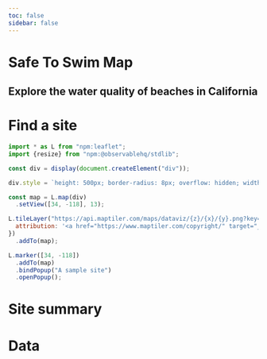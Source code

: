 ```yaml
---
toc: false
sidebar: false
---
```


<div class="hero">
  <h1>Safe To Swim Map</h1>
  <h2>Explore the water quality of beaches in California</h2>
</div>

<div class="card"><h1>Find a site</h1></div>

<div class="grid grid-cols-3">
  
  <div class="grid grid-colspan-2">
  
  ```js
  import * as L from "npm:leaflet";
  import {resize} from "npm:@observablehq/stdlib";

  const div = display(document.createElement("div"));

  div.style = `height: 500px; border-radius: 8px; overflow: hidden; width: ${resize(width)}px;`;

  const map = L.map(div)
    .setView([34, -118], 13);

  L.tileLayer("https://api.maptiler.com/maps/dataviz/{z}/{x}/{y}.png?key=VDWZb7VXYyD4ZCvqwBRS", {
    attribution: '<a href="https://www.maptiler.com/copyright/" target="_blank">&copy; MapTiler</a> <a href="https://www.openstreetmap.org/copyright" target="_blank">&copy; OpenStreetMap contributors</a>'
  })
    .addTo(map);

  L.marker([34, -118])
    .addTo(map)
    .bindPopup("A sample site")
    .openPopup();
  ```
  </div>
  
  <div class="card grid-colspan-1"><h1>Site summary</h1></div>
</div>

<div class="card grid-colspan-1"><h1>Data</h1></div>